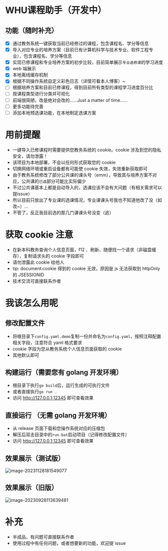# WHU课程助手（开发中）

## 功能（随时补充）

- [x] 通过教务系统一键获取当前已经修过的课程，包含课程名、学分等信息
- [x] 导入对应专业的培养方案（目前已有计算机科学与技术专业、软件工程专业），包含课程名、学分等信息
- [x] 实现已修课程和专业培养方案的初步比较，目前简单展示`专业选修课`的学习进度
- [x] web 端展示
- [x] 本地离线缓存机制
- [x] 根据不同操作系统自定义彩色日志（详情可看本人博客）~
- [ ] 根据培养方案和目前已修课程，得到目前所有类型的课程学习进度百分比
- [ ] 按课程类型进行分类并可视化
- [ ] 前端很简陋，改是绝对会改的......Just a matter of time......
- [ ] 更多功能待完善
- [ ] 添加本地预选课功能，在本地制定选课方案

# 用前提醒

- 一键导入已修课程时需要提供您教务系统的 cookie。cookie 涉及到您的隐私安全，请勿泄露！
- 该项目为本地部署，不会以任何形式获取您的 cookie
- 切换网络环境或重启设备都有可能使 cookie 失效，失效重新获取即可
- 由于教务系统修改了部分公共课的课头号（emm），导致其与培养方案不对应，公共课的`已选`部分可能比实际偏少
- 不过公共课基本上都是自动导入的，选课应该不会有大问题（有相关需求可以提issue）
- 所以目前只放出了专业课的选课情况，专业课课头号我也不知道他改了没（如改~）...
- 不管了，反正我目前选的那几门课课头号没变（逃）

# 获取 cookie 注意

- 在新本科教务查询个人信息页面，f12 、刷新、随便找一个请求（非磁盘缓存），复制请求头的 cookie 字段即可
- 请勿泄露此 cookie 给他人
- tip: document.cookie 得到的 cookie 无效，原因是 js 无法获取到 httpOnly 的 JSESSIONID
- 技术交流可直接联系作者

# 我该怎么用呢

## 修改配置文件

- 将根目录下`config.yaml.demo`复制一份并命名为`config.yaml`，按照注释配置相关字段，注意符合 yaml 格式要求
- cookie 字段为您从教务系统个人信息页面获取的 cookie
- 其他默认即可

## 构建运行（需要您有 golang 开发环境）

- 根目录下执行`go build`后，运行生成的可执行文件
- 或者直接执行`go run .`
- 访问 http://127.0.0.1:12345 即可查看效果

## 直接运行 （无需 golang 开发环境）

- 从 release 页面下载和您操作系统对应的压缩包
- 解压后双击目录中的`run.bat`启动项目（记得修改配置文件）
- 访问 http://127.0.0.1:12345 即可查看效果

## 效果展示（测试版）

![image-20231128181549077](https://img.fordece.cn/imgs/2023/11/image-20231128181549077.png)


## 效果展示（旧版）

![image-20230928113639481](https://img.fordece.cn/imgs/2023/09/image-20230928113639481.png)

# 补充

- 半成品，有问题可直接联系作者
- 使用过程中有任何问题，或者想要新的功能，欢迎提 issue
